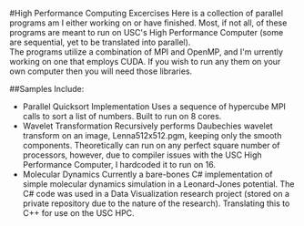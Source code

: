 #High Performance Computing Excercises
Here is a collection of parallel programs am I either working on or have finished. Most, if not all, of these programs are meant to run on USC's High Performance Computer (some are sequential, yet to be translated into parallel).  
The programs utilize a combination of MPI and OpenMP, and I'm urrently working on one that employs CUDA. If you wish to run any them on your own computer then you will need those libraries.

##Samples Include:
* Parallel Quicksort Implementation
        Uses a sequence of hypercube MPI calls to sort a list of numbers. Built to run on 8 cores.
* Wavelet Transformation
        Recursively performs Daubechies wavelet transform on an image, Lenna512x512.pgm, keeping only the smooth 
        components. Theoretically can run on any perfect square number of processors, however, due to compiler issues 
        with the USC High Performance Computer, I hardcoded it to run on 16.
* Molecular Dynamics
        Currently a bare-bones C# implementation of simple molecular dynamics simulation in a Leonard-Jones potential. 
        The C# code was used in a Data Visualization research project (stored on a private repository due to the nature
        of the research). Translating this to C++ for use on the USC HPC. 
